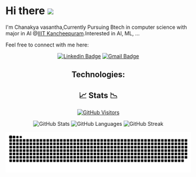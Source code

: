 # Hi there <img src="wave.gif" width=33>

I'm Chanakya vasantha,Currently Pursuing Btech in computer science with major in AI @[IIIT Kancheepuram](https://www.iiitdm.ac.in/).Interested in AI, ML, ...

Feel free to connect with me here:
<div align="center">

[![Linkedin Badge](https://img.shields.io/badge/linkedin-181825?style=for-the-badge&logo=linkedin&logoColor=0A66C2&link=https://www.linkedin.com/in/chanakya-chowdary-vasantha-081a00222)](https://www.linkedin.com/in/chanakya-chowdary-vasantha-081a00222)
[![Gmail Badge](https://img.shields.io/badge/gmail-181825?style=for-the-badge&logo=gmail&logoColor=EA4335&link=mailto:abhishekmj303@gmail.com)](mailto:chanakyavasantha@gmail.com)


## Technologies:



## 📈 Stats 📉

[![GitHub Visitors](https://api.visitorbadge.io/api/visitors?path=https%3A%2F%2Fgithub.com%2Fabhishekmj303&label=profile%20views&labelColor=%231e1e2e&countColor=%23cba6f7)](https://visitorbadge.io/status?path=https%3A%2F%2Fgithub.com%2Fabhishekmj303)


<a>
  <img height=140 src="https://github-readme-stats.vercel.app/api?username=chanakyavasantha&show_icons=true&bg_color=1e1e2e&text_color=cdd6f4&icon_color=cba6f7&title_color=94e2d5" alt="GitHub Stats">
</a>
<a>
  <img height=140 src="https://github-readme-stats.vercel.app/api/top-langs/?username=chanakyavasantha&layout=compact&exclude_repo=ADS-lab,TSP-using-GA,PR-ML-Lab&bg_color=1e1e2e&text_color=cdd6f4&icon_color=cba6f7&title_color=94e2d5" alt="GitHub Languages">
</a>

<img height=140 src="https://streak-stats.demolab.com?user=chanakyavasantha&theme=catppuccin-mocha&exclude_days=Sat%2CSun" alt="GitHub Streak">


![Snake animation](https://github.com/abhishekmj303/abhishekmj303/blob/output/github-contribution-grid-snake-dark.svg)


</div>
